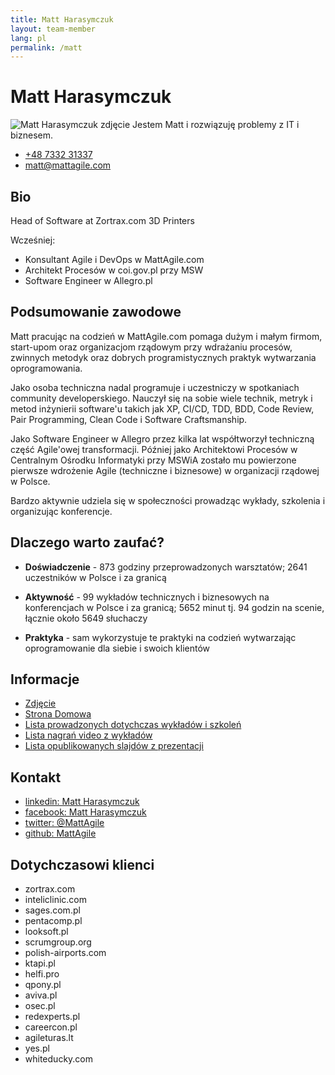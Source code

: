 ```yaml
---
title: Matt Harasymczuk
layout: team-member
lang: pl
permalink: /matt
---
```


# Matt Harasymczuk

![Matt Harasymczuk zdjęcie](https://s.gravatar.com/avatar/c0ea68b674a135b4d2cc553673d18931?s=100) Jestem Matt i rozwiązuję problemy z IT i biznesem.

- [+48 7332 31337](tel:+48733231337)
- [matt@mattagile.com](mailto:matt@mattagile.com)

## Bio

Head of Software at Zortrax.com 3D Printers

Wcześniej:

- Konsultant Agile i DevOps w MattAgile.com
- Architekt Procesów w coi.gov.pl przy MSW
- Software Engineer w Allegro.pl


## Podsumowanie zawodowe
Matt pracując na codzień w MattAgile.com pomaga dużym i małym firmom, start-upom oraz organizacjom rządowym przy wdrażaniu procesów, zwinnych metodyk oraz dobrych programistycznych praktyk wytwarzania oprogramowania.

Jako osoba techniczna nadal programuje i uczestniczy w spotkaniach community developerskiego. Nauczył się na sobie wiele technik, metryk i metod inżynierii software'u takich jak XP, CI/CD, TDD, BDD, Code Review, Pair Programming, Clean Code i Software Craftsmanship.

Jako Software Engineer w Allegro przez kilka lat współtworzył techniczną część Agile'owej transformacji. Później jako Architektowi Procesów w Centralnym Ośrodku Informatyki przy MSWiA zostało mu powierzone pierwsze wdrożenie Agile (techniczne i biznesowe) w organizacji rządowej w Polsce.

Bardzo aktywnie udziela się w społeczności prowadząc wykłady, szkolenia i organizując konferencje.

## Dlaczego warto zaufać?

- **Doświadczenie** - 873 godziny przeprowadzonych warsztatów; 2641 uczestników w Polsce i za granicą

- **Aktywność** - 99 wykładów technicznych i biznesowych na konferencjach w Polsce i za granicą; 5652 minut tj. 94 godzin na scenie, łącznie około 5649 słuchaczy

- **Praktyka** - sam wykorzystuje te praktyki na codzień wytwarzając oprogramowanie dla siebie i swoich klientów

## Informacje
- [Zdjęcie](https://s.gravatar.com/avatar/c0ea68b674a135b4d2cc553673d18931?s=500)
- [Strona Domowa](http://mattagile.com)
- [Lista prowadzonych dotychczas wykładów i szkoleń](http://goo.gl/E1FLd4)
- [Lista nagrań video z wykładów](http://goo.gl/Gyhgse)
- [Lista opublikowanych slajdów z prezentacji](http://www.slideshare.net/mattharasymczuk/presentations)

## Kontakt
- [linkedin: Matt Harasymczuk](https://linkedin.com/in/mattharasymczuk)
- [facebook: Matt Harasymczuk](https://facebook.com/matt.harasymczuk)
- [twitter: @MattAgile](https://twitter.com/MattAgile)
- [github: MattAgile](https://github.com/MattAgile)

## Dotychczasowi klienci
- zortrax.com
- inteliclinic.com
- sages.com.pl
- pentacomp.pl
- looksoft.pl
- scrumgroup.org
- polish-airports.com
- ktapi.pl
- helfi.pro
- qpony.pl
- aviva.pl
- osec.pl
- redexperts.pl
- careercon.pl
- agileturas.lt
- yes.pl
- whiteducky.com

